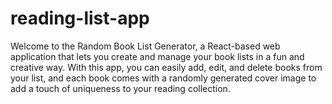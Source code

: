 # reading-list-app
Welcome to the Random Book List Generator, a React-based web application that lets you create and manage your book lists in a fun and creative way. With this app, you can easily add, edit, and delete books from your list, and each book comes with a randomly generated cover image to add a touch of uniqueness to your reading collection.
